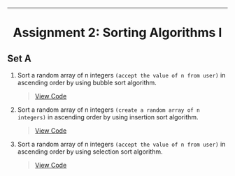 ***
<h1 align = "center">Assignment 2: Sorting Algorithms I</h1>

<h2 align = "left">Set A</h2>

1. Sort a random array of n integers `(accept the value of n from user)` in ascending order by using bubble sort algorithm.
    > [View Code](Set-A/Q1.c)
2. Sort a random array of n integers `(create a random array of n integers)` in ascending order by using insertion sort algorithm.
    > [View Code](Set-A/Q2.c)
3. Sort a random array of n integers `(accept the value of n from user)` in ascending order by using selection sort algorithm.
    > [View Code](Set-A/Q3.c)